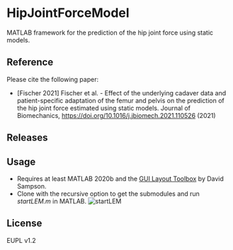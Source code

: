# HipJointForceModel 
MATLAB framework for the prediction of the hip joint force using static models.

## Reference
Please cite the following paper:<br/>
- [Fischer 2021] Fischer et al. - Effect of the underlying cadaver data and patient-specific adaptation of the femur and pelvis on the prediction of the hip joint force estimated using static models. Journal of Biomechanics, https://doi.org/10.1016/j.jbiomech.2021.110526 (2021)

## Releases


## Usage 
- Requires at least MATLAB 2020b and the [GUI Layout Toolbox](https://mathworks.com/matlabcentral/fileexchange/47982) by David Sampson.
- Clone with the recursive option to get the submodules and run *startLEM.m* in MATLAB.
![startLEM](https://user-images.githubusercontent.com/43516130/119170209-3a71d780-ba63-11eb-8e67-cea0c7f5f56d.png)

## License
EUPL v1.2

